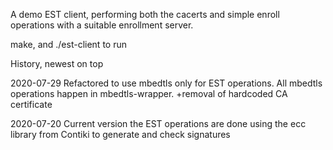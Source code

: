 A demo EST client, performing both the cacerts and simple enroll operations with a suitable enrollment server.

make, and ./est-client to run

History, newest on top

2020-07-29
Refactored to use mbedtls only for EST operations. All mbedtls operations happen in mbedtls-wrapper. +removal of hardcoded CA certificate

2020-07-20
Current version the EST operations are done using the ecc library from Contiki to generate and check signatures
